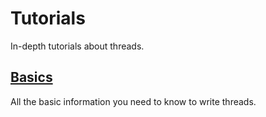 # Tutorials

In-depth tutorials about threads.

## [Basics](userspace/threads/tutorials/basics)

All the basic information you need to know to write threads.
